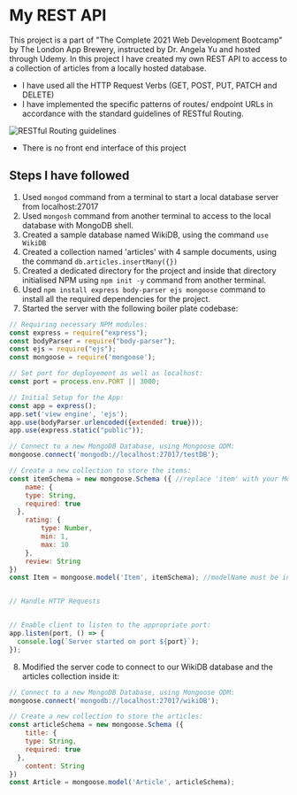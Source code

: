 # My REST API
This project is a part of "The Complete 2021 Web Development Bootcamp" by The London App Brewery, instructed by Dr. Angela Yu and hosted through Udemy. In this project I have created my own REST API to access to a collection of articles from a locally hosted database.

- I have used all the HTTP Request Verbs (GET, POST, PUT, PATCH and DELETE)
- I have implemented the specific patterns of routes/ endpoint URLs in accordance with the standard guidelines of RESTful Routing.    

![RESTful Routing guidelines](https://s3.us-west-2.amazonaws.com/secure.notion-static.com/a65415fa-333c-46ad-9116-39ebd9ee52d4/Untitled.png?X-Amz-Algorithm=AWS4-HMAC-SHA256&X-Amz-Credential=AKIAT73L2G45O3KS52Y5%2F20210909%2Fus-west-2%2Fs3%2Faws4_request&X-Amz-Date=20210909T132706Z&X-Amz-Expires=86400&X-Amz-Signature=792f030d88c03dd1e43d163c6833bd5a58c96e9d3db0b18c84bcaef65b02ae0f&X-Amz-SignedHeaders=host&response-content-disposition=filename%20%3D%22Untitled.png%22)
    
- There is no front end interface of this project

## Steps I have followed
1. Used `mongod` command from a terminal to start a local database server from localhost:27017
2. Used `mongosh` command from another terminal to access to the local database with MongoDB shell.
3. Created a sample database named WikiDB, using the command `use WikiDB`
4. Created a collection named 'articles' with 4 sample documents, using the command `db.articles.insertMany({})`
5. Created a dedicated directory for the project and inside that directory initialised NPM using `npm init -y` command from another terminal.
6. Used `npm install express body-parser ejs mongoose` command to install all the required dependencies for the project. 
7. Started the server with the following boiler plate codebase:
```javascript
// Requiring necessary NPM modules:
const express = require("express");
const bodyParser = require("body-parser");
const ejs = require("ejs");
const mongoose = require('mongoose');

// Set port for deployement as well as localhost:
const port = process.env.PORT || 3000;

// Initial Setup for the App:
const app = express();
app.set('view engine', 'ejs');
app.use(bodyParser.urlencoded({extended: true}));
app.use(express.static("public"));

// Connect to a new MongoDB Database, using Mongoose ODM:
mongoose.connect('mongodb://localhost:27017/testDB');

// Create a new collection to store the items:
const itemSchema = new mongoose.Schema ({ //replace 'item' with your Model name
	name: {
    type: String,
    required: true
  },
	rating: {
		type: Number,
		min: 1,
		max: 10
	},
	review: String
})
const Item = mongoose.model('Item', itemSchema); //modelName must be in singular


// Handle HTTP Requests


// Enable client to listen to the appropriate port:
app.listen(port, () => {
  console.log(`Server started on port ${port}`);
});
```
    
8. Modified the server code to connect to our WikiDB database and the articles collection inside it:
```javascript
// Connect to a new MongoDB Database, using Mongoose ODM:
mongoose.connect('mongodb://localhost:27017/wikiDB');

// Create a new collection to store the articles:
const articleSchema = new mongoose.Schema ({
	title: {
    type: String,
    required: true
  },
	content: String
})
const Article = mongoose.model('Article', articleSchema);
```
